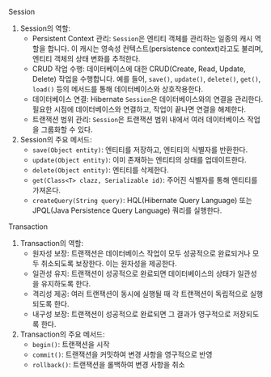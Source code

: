 Session
1. Session의 역할:
    - Persistent Context 관리: `Session`은 엔티티 객체를 관리하는 일종의 캐시 역할을 합니다. 이 캐시는 영속성 컨텍스트(persistence context)라고도 불리며, 엔티티 객체의 상태 변화를 추적한다.
    - CRUD 작업 수행: 데이터베이스에 대한 CRUD(Create, Read, Update, Delete) 작업을 수행합니다. 예를 들어, `save()`, `update()`, `delete()`, `get()`, `load()` 등의 메서드를 통해 데이터베이스와 상호작용한다.
    - 데이터베이스 연결: Hibernate `Session`은 데이터베이스와의 연결을 관리한다. 필요한 시점에 데이터베이스와 연결하고, 작업이 끝나면 연결을 해제한다.
    - 트랜잭션 범위 관리: `Session`은 트랜잭션 범위 내에서 여러 데이터베이스 작업을 그룹화할 수 있다.
2. Session의 주요 메서드:
    - `save(Object entity)`: 엔티티를 저장하고, 엔티티의 식별자를 반환한다.
    - `update(Object entity)`: 이미 존재하는 엔티티의 상태를 업데이트한다.
    - `delete(Object entity)`: 엔티티를 삭제한다.
    - `get(Class<T> clazz, Serializable id)`: 주어진 식별자를 통해 엔티티를 가져온다.
    - `createQuery(String query)`: HQL(Hibernate Query Language) 또는 JPQL(Java Persistence Query Language) 쿼리를 실행한다.

Transaction
1. Transaction의 역할:
    - 원자성 보장: 트랜잭션은 데이터베이스 작업이 모두 성공적으로 완료되거나 모두 취소되도록 보장한다. 이는 원자성을 제공한다.
    - 일관성 유지: 트랜잭션이 성공적으로 완료되면 데이터베이스의 상태가 일관성을 유지하도록 한다.
    - 격리성 제공: 여러 트랜잭션이 동시에 실행될 때 각 트랜잭션이 독립적으로 실행되도록 한다.
    - 내구성 보장: 트랜잭션이 성공적으로 완료되면 그 결과가 영구적으로 저장되도록 한다.
2. Transaction의 주요 메서드:
    - `begin()`: 트랜잭션을 시작
    - `commit()`: 트랜잭션을 커밋하여 변경 사항을 영구적으로 반영
    - `rollback()`: 트랜잭션을 롤백하여 변경 사항을 취소